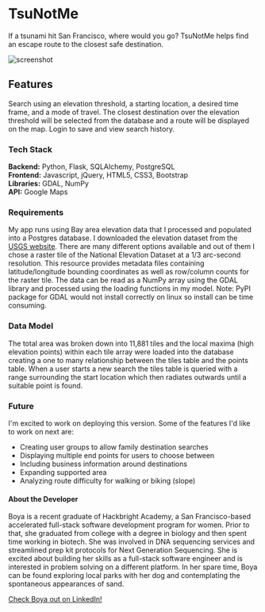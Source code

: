 # TsuNotMe
If a tsunami hit San Francisco, where would you go? TsuNotMe helps find an escape route to the closest safe destination.

![screenshot](https://github.com/BFangs/TsuNotMe/tree/master/static/img/screenshot.png)
## Features
Search using an elevation threshold, a starting location, a desired time frame, and a mode of travel. The closest destination over the elevation threshold will be selected from the database and a route will be displayed on the map. Login to save and view search history.
### Tech Stack
**Backend:** Python, Flask, SQLAlchemy, PostgreSQL  
**Frontend:** Javascript, jQuery, HTML5, CSS3, Bootstrap  
**Libraries:** GDAL, NumPy  
**API:** Google Maps
### Requirements
My app runs using Bay area elevation data that I processed and populated into a Postgres database. I downloaded the elevation dataset from the [USGS website](https://www.sciencebase.gov/catalog/item/581d224ee4b08da350d547ca). There are many different options available and out of them I chose a raster tile of the National Elevation Dataset at a 1/3 arc-second resolution. This resource provides metadata files containing latitude/longitude bounding coordinates as well as row/column counts for the raster tile. The data can be read as a NumPy array using the GDAL library and processed using the loading functions in my model. Note: PyPI package for GDAL would not install correctly on linux so install can be time consuming.
### Data Model
The total area was broken down into 11,881 tiles and the local maxima (high elevation points) within each tile array were loaded into the database creating a one to many relationship between the tiles table and the points table. When a user starts a new search the tiles table is queried with a range surrounding the start location which then radiates outwards until a suitable point is found.
### Future
I'm excited to work on deploying this version. Some of the features I'd like to work on next are:
* Creating user groups to allow family destination searches
* Displaying multiple end points for users to choose between
* Including business information around destinations
* Expanding supported area
* Analyzing route difficulty for walking or biking (slope)

#### About the Developer
Boya is a recent graduate of Hackbright Academy, a San Francisco-based accelerated full-stack software development program for women. Prior to that, she graduated from college with a degree in biology and then spent time working in biotech. She was involved in DNA sequencing services and streamlined prep kit protocols for Next Generation Sequencing. She is excited about building her skills as a full-stack software engineer and is interested in problem solving on a different platform. In her spare time, Boya can be found exploring local parks with her dog and contemplating the spontaneous appearances of sand.

[Check Boya out on LinkedIn!](https://www.linkedin.com/in/boyafang/)
